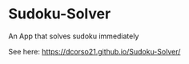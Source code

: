 # Sudoku-Solver

An App that solves sudoku immediately

See here: https://dcorso21.github.io/Sudoku-Solver/
